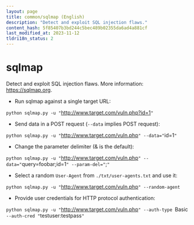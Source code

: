 ```yaml
---
layout: page
title: common/sqlmap (English)
description: "Detect and exploit SQL injection flaws."
content_hash: 5f85407b3bd244c5bec489b02355da6ad4a881cf
last_modified_at: 2023-11-12
tldri18n_status: 2
---
```

# sqlmap

Detect and exploit SQL injection flaws.
More information: <https://sqlmap.org>.

- Run sqlmap against a single target URL:

`python sqlmap.py -u "`<span class="tldr-var badge badge-pill bg-dark-lm bg-white-dm text-white-lm text-dark-dm font-weight-bold">http://www.target.com/vuln.php?id=1</span>`"`

- Send data in a POST request (`--data` implies POST request):

`python sqlmap.py -u "`<span class="tldr-var badge badge-pill bg-dark-lm bg-white-dm text-white-lm text-dark-dm font-weight-bold">http://www.target.com/vuln.php</span>`" --data="`<span class="tldr-var badge badge-pill bg-dark-lm bg-white-dm text-white-lm text-dark-dm font-weight-bold">id=1</span>`"`

- Change the parameter delimiter (& is the default):

`python sqlmap.py -u "`<span class="tldr-var badge badge-pill bg-dark-lm bg-white-dm text-white-lm text-dark-dm font-weight-bold">http://www.target.com/vuln.php</span>`" --data="`<span class="tldr-var badge badge-pill bg-dark-lm bg-white-dm text-white-lm text-dark-dm font-weight-bold">query=foobar;id=1</span>`" --param-del="`<span class="tldr-var badge badge-pill bg-dark-lm bg-white-dm text-white-lm text-dark-dm font-weight-bold">;</span>`"`

- Select a random `User-Agent` from `./txt/user-agents.txt` and use it:

`python sqlmap.py -u "`<span class="tldr-var badge badge-pill bg-dark-lm bg-white-dm text-white-lm text-dark-dm font-weight-bold">http://www.target.com/vuln.php</span>`" --random-agent`

- Provide user credentials for HTTP protocol authentication:

`python sqlmap.py -u "`<span class="tldr-var badge badge-pill bg-dark-lm bg-white-dm text-white-lm text-dark-dm font-weight-bold">http://www.target.com/vuln.php</span>`" --auth-type `<span class="tldr-var badge badge-pill bg-dark-lm bg-white-dm text-white-lm text-dark-dm font-weight-bold">Basic</span>` --auth-cred "`<span class="tldr-var badge badge-pill bg-dark-lm bg-white-dm text-white-lm text-dark-dm font-weight-bold">testuser:testpass</span>`"`
